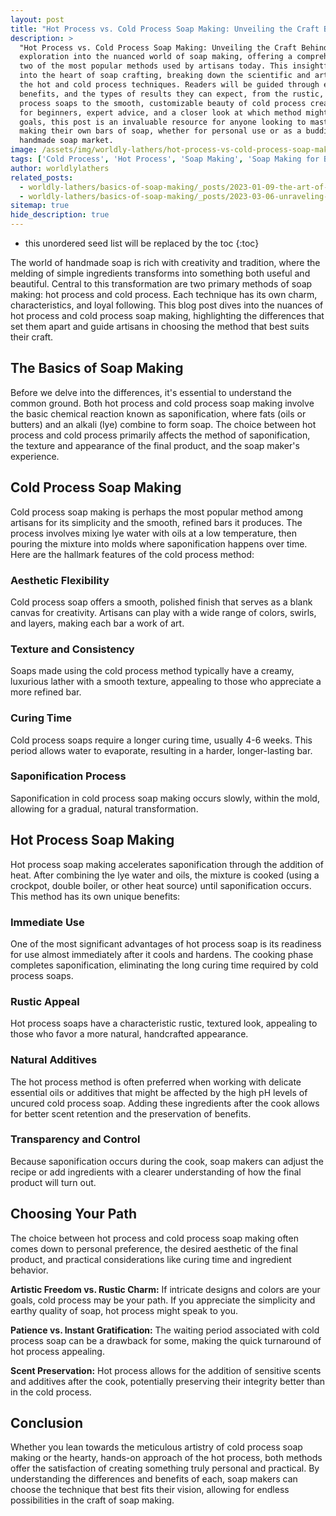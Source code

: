 ```yaml
---
layout: post
title: "Hot Process vs. Cold Process Soap Making: Unveiling the Craft Behind the Bar"
description: >
  "Hot Process vs. Cold Process Soap Making: Unveiling the Craft Behind the Bar" is an enlightening
  exploration into the nuanced world of soap making, offering a comprehensive comparison between
  two of the most popular methods used by artisans today. This insightful blog post delves deep
  into the heart of soap crafting, breaking down the scientific and artistic differences between
  the hot and cold process techniques. Readers will be guided through each method's unique steps,
  benefits, and the types of results they can expect, from the rustic, immediate charm of hot
  process soaps to the smooth, customizable beauty of cold process creations. Accompanied by tips
  for beginners, expert advice, and a closer look at which method might best suit your soap making
  goals, this post is an invaluable resource for anyone looking to master the art and science of
  making their own bars of soap, whether for personal use or as a budding entrepreneur in the
  handmade soap market.
image: /assets/img/worldly-lathers/hot-process-vs-cold-process-soap-making.jpg
tags: ['Cold Process', 'Hot Process', 'Soap Making', 'Soap Making for Beginners']
author: worldlylathers
related_posts:
  - worldly-lathers/basics-of-soap-making/_posts/2023-01-09-the-art-of-cold-process-soap-making-a-beginners-guide.md
  - worldly-lathers/basics-of-soap-making/_posts/2023-03-06-unraveling-the-chemistry-behind-soap-making.md
sitemap: true
hide_description: true
---
```


* this unordered seed list will be replaced by the toc
{:toc}

The world of handmade soap is rich with creativity and tradition, where the melding of simple ingredients transforms into something both useful and beautiful. Central to this transformation are two primary methods of soap making: hot process and cold process. Each technique has its own charm, characteristics, and loyal following. This blog post dives into the nuances of hot process and cold process soap making, highlighting the differences that set them apart and guide artisans in choosing the method that best suits their craft.

## The Basics of Soap Making

Before we delve into the differences, it's essential to understand the common ground. Both hot process and cold process soap making involve the basic chemical reaction known as saponification, where fats (oils or butters) and an alkali (lye) combine to form soap. The choice between hot process and cold process primarily affects the method of saponification, the texture and appearance of the final product, and the soap maker's experience.

## Cold Process Soap Making

Cold process soap making is perhaps the most popular method among artisans for its simplicity and the smooth, refined bars it produces. The process involves mixing lye water with oils at a low temperature, then pouring the mixture into molds where saponification happens over time. Here are the hallmark features of the cold process method:

### Aesthetic Flexibility

Cold process soap offers a smooth, polished finish that serves as a blank canvas for creativity. Artisans can play with a wide range of colors, swirls, and layers, making each bar a work of art.

### Texture and Consistency

Soaps made using the cold process method typically have a creamy, luxurious lather with a smooth texture, appealing to those who appreciate a more refined bar.

### Curing Time

Cold process soaps require a longer curing time, usually 4-6 weeks. This period allows water to evaporate, resulting in a harder, longer-lasting bar.

### Saponification Process

Saponification in cold process soap making occurs slowly, within the mold, allowing for a gradual, natural transformation.

## Hot Process Soap Making

Hot process soap making accelerates saponification through the addition of heat. After combining the lye water and oils, the mixture is cooked (using a crockpot, double boiler, or other heat source) until saponification occurs. This method has its own unique benefits:

### Immediate Use

One of the most significant advantages of hot process soap is its readiness for use almost immediately after it cools and hardens. The cooking phase completes saponification, eliminating the long curing time required by cold process soaps.

### Rustic Appeal

Hot process soaps have a characteristic rustic, textured look, appealing to those who favor a more natural, handcrafted appearance.

### Natural Additives

The hot process method is often preferred when working with delicate essential oils or additives that might be affected by the high pH levels of uncured cold process soap. Adding these ingredients after the cook allows for better scent retention and the preservation of benefits.

### Transparency and Control

Because saponification occurs during the cook, soap makers can adjust the recipe or add ingredients with a clearer understanding of how the final product will turn out.

## Choosing Your Path

The choice between hot process and cold process soap making often comes down to personal preference, the desired aesthetic of the final product, and practical considerations like curing time and ingredient behavior.

**Artistic Freedom vs. Rustic Charm:** If intricate designs and colors are your goals, cold process may be your path. If you
appreciate the simplicity and earthy quality of soap, hot process might speak to you.

**Patience vs. Instant Gratification:** The waiting period associated with cold process soap can be a drawback for some, making the quick turnaround of hot process appealing.

**Scent Preservation:** Hot process allows for the addition of sensitive scents and additives after the cook, potentially preserving their integrity better than in the cold process.

## Conclusion

Whether you lean towards the meticulous artistry of cold process soap making or the hearty, hands-on approach of the hot process, both methods offer the satisfaction of creating something truly personal and practical. By understanding the differences and benefits of each, soap makers can choose the technique that best fits their vision, allowing for endless possibilities in the craft of soap making.